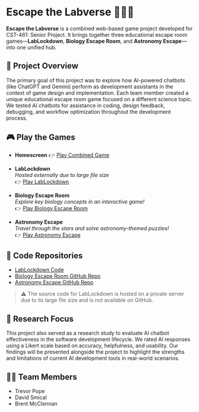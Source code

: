 # Escape the Labverse 🧪🚀🔬

**Escape the Labverse** is a combined web-based game project developed for CST-461: Senior Project. It brings together three educational escape room games—**LabLockdown**, **Biology Escape Room**, and **Astronomy Escape**—into one unified hub.

## 🌟 Project Overview

The primary goal of this project was to explore how AI-powered chatbots (like ChatGPT and Gemini) perform as development assistants in the context of game design and implementation. Each team member created a unique educational escape room game focused on a different science topic. We tested AI chatbots for assistance in coding, design feedback, debugging, and workflow optimization throughout the development process.

## 🎮 Play the Games

- **Homescreen**
  👉 [Play Combined Game](https://tpteam7.github.io/combined-game/)

- **LabLockdown**  
  _Hosted externally due to large file size_  
  👉 [Play LabLockdown](https://codingcando.com/gcu/games/LabLockdown/index.html)

- **Biology Escape Room**  
  _Explore key biology concepts in an interactive game!_  
  👉 [Play Biology Escape Room](https://tpteam7.github.io/biology-escape-room)

- **Astronomy Escape**  
  _Travel through the stars and solve astronomy-themed puzzles!_  
  👉 [Play Astronomy Escape](https://tpteam7.github.io/space-escape-room/)

## 📁 Code Repositories

- [LabLockdown Code](https://mygcuedu6961-my.sharepoint.com/:u:/g/personal/dsmical_my_gcu_edu/Eeoi0y7-6yNApOV6-hqSg_ABZg0oDrP3mpNGR3WGkPT4Hg?e=Qz7SIc)
- [Biology Escape Room GitHub Repo](https://github.com/TPteam7/biology-escape-room)
- [Astronomy Escape GitHub Repo](https://github.com/TPteam7/space-escape-room)

> ⚠️ The source code for LabLockdown is hosted on a private server due to its large file size and is not available on GitHub.

## 🤖 Research Focus

This project also served as a research study to evaluate AI chatbot effectiveness in the software development lifecycle. We rated AI responses using a Likert scale based on accuracy, helpfulness, and usability. Our findings will be presented alongside the project to highlight the strengths and limitations of current AI development tools in real-world scenarios.

## 👨‍💻 Team Members

- Trevor Pope  
- David Smical  
- Brent McClennan

